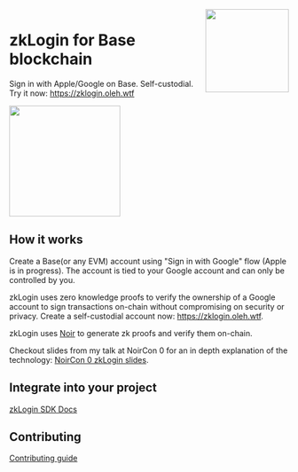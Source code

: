 <img align="right" width="150" height="150" top="100" src="https://github.com/user-attachments/assets/1494344f-f013-4872-bed6-ac7f116f35e3">

# zkLogin for Base blockchain

Sign in with Apple/Google on Base. Self-custodial. Try it now: <https://zklogin.oleh.wtf>

<a href="https://zklogin.oleh.wtf">
<img src="https://github.com/user-attachments/assets/6c3a34c9-7f11-4275-9c55-8714ac55ffa3" width="200"></a>

## How it works

Create a Base(or any EVM) account using "Sign in with Google" flow (Apple is in progress). The account is tied to your Google account and can only be controlled by you.

zkLogin uses zero knowledge proofs to verify the ownership of a Google account to sign transactions on-chain without compromising on security or privacy. Create a self-custodial account now: <https://zklogin.oleh.wtf>.

zkLogin uses [Noir](https://noir-lang.org/) to generate zk proofs and verify them on-chain.

Checkout slides from my talk at NoirCon 0 for an in depth explanation of the technology: [NoirCon 0 zkLogin slides](https://www.canva.com/design/DAGVuaqexRM/Tq8sEd2AE60vh3PZwbsWjw/view?utm_content=DAGVuaqexRM&utm_campaign=designshare&utm_medium=link&utm_source=editor).

## Integrate into your project

[zkLogin SDK Docs](./packages/sdk/README.md)

## Contributing

[Contributing guide](./CONTRIBUTING.md)
